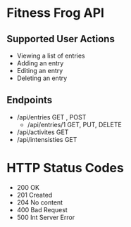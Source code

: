 ﻿
# Fitness Frog API

## Supported User Actions

* Viewing a list of entries
* Adding an entry
* Editing an entry
* Deleting an entry


## Endpoints

* /api/entries GET , POST
	* /api/entries/1 GET, PUT, DELETE
* /api/activites GET
* /api/intensisties GET

# HTTP Status Codes

* 200 OK
* 201 Created
* 204 No content
* 400 Bad Request
* 500 Int Server Error